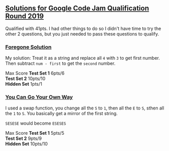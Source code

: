 ## [Solutions for Google Code Jam Qualification Round 2019](https://codingcompetitions.withgoogle.com/codejam/round/0000000000051705)

Qualified with 41pts.
I had other things to do so I didn't have time to try the other 2 questions, but you just needed to pass these questions to qualify.

### [Foregone Solution](https://codingcompetitions.withgoogle.com/codejam/round/0000000000051705/0000000000088231)
My solution: Treat it as a string and replace all `4` with `3` to get first number. Then subtract `num - first` to get the `second` number. 

Max Score
<b>Test Set 1</b>  6pts/6 </br>
<b>Test Set 2</b> 10pts/10 </br>
<b>Hidden Set</b> 1pts/1 </br>

### [You Can Go Your Own Way](https://codingcompetitions.withgoogle.com/codejam/round/0000000000051705/00000000000881da)
I used a swap function, you change all the `S` to `1`, then all the `E` to `S`, sthen all the `1` to `S`. You basically get a mirror of the first string.

`SESESE` would become
`ESESES`

Max Score
<b>Test Set 1</b>  5pts/5 </br>
<b>Test Set 2</b> 9pts/9 </br>
<b>Hidden Set</b> 10pts/10 </br>

